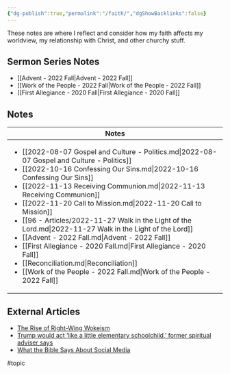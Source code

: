 ```yaml
---
{"dg-publish":true,"permalink":"/faith/","dgShowBacklinks":false}
---
```



These notes are where I reflect and consider how my faith affects my worldview, my relationship with Christ, and other churchy stuff.

## Sermon Series Notes

- [[Advent - 2022 Fall\|Advent - 2022 Fall]]
- [[Work of the People - 2022 Fall\|Work of the People - 2022 Fall]]
- [[First Allegiance - 2020 Fall\|First Allegiance - 2020 Fall]]


## Notes

| Notes                                                                                                                                                                                                                                                                                                                                                                                                                                                                                                                                                                                                                                                                                                                              |
| ---------------------------------------------------------------------------------------------------------------------------------------------------------------------------------------------------------------------------------------------------------------------------------------------------------------------------------------------------------------------------------------------------------------------------------------------------------------------------------------------------------------------------------------------------------------------------------------------------------------------------------------------------------------------------------------------------------------------------------- |
| <ul><li>[[2022-08-07 Gospel and Culture - Politics.md\\|2022-08-07 Gospel and Culture - Politics]]</li><li>[[2022-10-16 Confessing Our Sins.md\\|2022-10-16 Confessing Our Sins]]</li><li>[[2022-11-13 Receiving Communion.md\\|2022-11-13 Receiving Communion]]</li><li>[[2022-11-20 Call to Mission.md\\|2022-11-20 Call to Mission]]</li><li>[[96 - Articles/2022-11-27 Walk in the Light of the Lord.md\\|2022-11-27 Walk in the Light of the Lord]]</li><li>[[Advent - 2022 Fall.md\\|Advent - 2022 Fall]]</li><li>[[First Allegiance - 2020 Fall.md\\|First Allegiance - 2020 Fall]]</li><li>[[Reconciliation.md\\|Reconciliation]]</li><li>[[Work of the People - 2022 Fall.md\\|Work of the People - 2022 Fall]]</li></ul> |


## External Articles

- [The Rise of Right-Wing Wokeism](https://www.thegospelcoalition.org/reviews/christian-nationalism-wolfe/)
- [Trump would act ‘like a little elementary schoolchild,’ former spiritual adviser says](https://www.washingtonpost.com/politics/2022/11/17/trump-spiritual-adviser-criticism-child/)
- [What the Bible Says About Social Media](https://www.thegospelcoalition.org/article/what-bible-social-media/)


#topic  